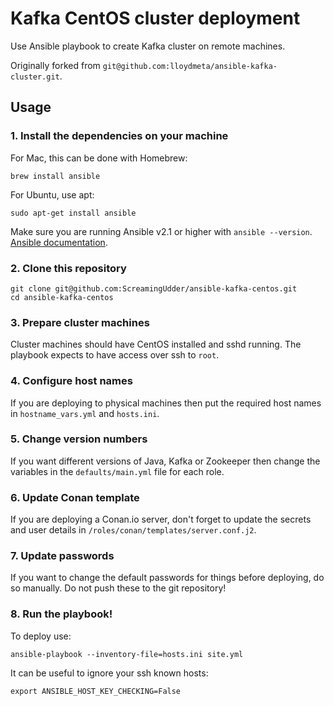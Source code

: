 # Kafka CentOS cluster deployment

Use Ansible playbook to create Kafka cluster on remote machines.

Originally forked from `git@github.com:lloydmeta/ansible-kafka-cluster.git`.

## Usage

### 1. Install the dependencies on your machine

For Mac, this can be done with Homebrew:
```
brew install ansible
```

For Ubuntu, use apt:
```
sudo apt-get install ansible
```

Make sure you are running Ansible v2.1 or higher with `ansible --version`.
[Ansible documentation](http://docs.ansible.com/intro_installation.html).

### 2. Clone this repository

```
git clone git@github.com:ScreamingUdder/ansible-kafka-centos.git
cd ansible-kafka-centos
```

### 3. Prepare cluster machines

Cluster machines should have CentOS installed and sshd running. The playbook expects to have access over ssh to `root`.

### 4. Configure host names

If you are deploying to physical machines then put the required host names in `hostname_vars.yml` and `hosts.ini`.

### 5. Change version numbers

If you want different versions of Java, Kafka or Zookeeper then change the variables in the `defaults/main.yml` file for each role.

### 6. Update Conan template

If you are deploying a Conan.io server, don't forget to update the secrets and user details in `/roles/conan/templates/server.conf.j2`.

### 7. Update passwords

If you want to change the default passwords for things before deploying, do so manually. Do not push these to the git repository!

### 8. Run the playbook!

To deploy use:
```
ansible-playbook --inventory-file=hosts.ini site.yml
```
It can be useful to ignore your ssh known hosts:
```
export ANSIBLE_HOST_KEY_CHECKING=False
```
